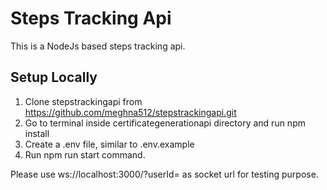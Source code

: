 # Steps Tracking Api
This is a NodeJs based steps tracking api.

## Setup Locally
1. Clone stepstrackingapi from https://github.com/meghna512/stepstrackingapi.git
2. Go to terminal inside certificategenerationapi directory and run npm install
3. Create a .env file, similar to .env.example
4. Run npm run start command.

Please use ws://localhost:3000/?userId=<user-id> as socket url for testing purpose.
